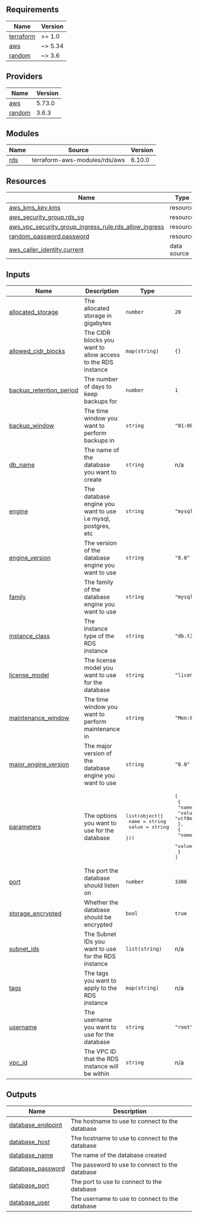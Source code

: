 <!-- BEGIN_TF_DOCS -->
## Requirements

| Name | Version |
|------|---------|
| <a name="requirement_terraform"></a> [terraform](#requirement\_terraform) | >= 1.0 |
| <a name="requirement_aws"></a> [aws](#requirement\_aws) | ~> 5.34 |
| <a name="requirement_random"></a> [random](#requirement\_random) | ~> 3.6 |

## Providers

| Name | Version |
|------|---------|
| <a name="provider_aws"></a> [aws](#provider\_aws) | 5.73.0 |
| <a name="provider_random"></a> [random](#provider\_random) | 3.6.3 |

## Modules

| Name | Source | Version |
|------|--------|---------|
| <a name="module_rds"></a> [rds](#module\_rds) | terraform-aws-modules/rds/aws | 6.10.0 |

## Resources

| Name | Type |
|------|------|
| [aws_kms_key.kms](https://registry.terraform.io/providers/hashicorp/aws/latest/docs/resources/kms_key) | resource |
| [aws_security_group.rds_sg](https://registry.terraform.io/providers/hashicorp/aws/latest/docs/resources/security_group) | resource |
| [aws_vpc_security_group_ingress_rule.rds_allow_ingress](https://registry.terraform.io/providers/hashicorp/aws/latest/docs/resources/vpc_security_group_ingress_rule) | resource |
| [random_password.password](https://registry.terraform.io/providers/hashicorp/random/latest/docs/resources/password) | resource |
| [aws_caller_identity.current](https://registry.terraform.io/providers/hashicorp/aws/latest/docs/data-sources/caller_identity) | data source |

## Inputs

| Name | Description | Type | Default | Required |
|------|-------------|------|---------|:--------:|
| <a name="input_allocated_storage"></a> [allocated\_storage](#input\_allocated\_storage) | The allocated storage in gigabytes | `number` | `20` | no |
| <a name="input_allowed_cidr_blocks"></a> [allowed\_cidr\_blocks](#input\_allowed\_cidr\_blocks) | The CIDR blocks you want to allow access to the RDS instance | `map(string)` | `{}` | no |
| <a name="input_backup_retention_period"></a> [backup\_retention\_period](#input\_backup\_retention\_period) | The number of days to keep backups for | `number` | `1` | no |
| <a name="input_backup_window"></a> [backup\_window](#input\_backup\_window) | The time window you want to perform backups in | `string` | `"01:00-03:00"` | no |
| <a name="input_db_name"></a> [db\_name](#input\_db\_name) | The name of the database you want to create | `string` | n/a | yes |
| <a name="input_engine"></a> [engine](#input\_engine) | The database engine you want to use i.e mysql, postgres, etc | `string` | `"mysql"` | no |
| <a name="input_engine_version"></a> [engine\_version](#input\_engine\_version) | The version of the database engine you want to use | `string` | `"8.0"` | no |
| <a name="input_family"></a> [family](#input\_family) | The family of the database engine you want to use | `string` | `"mysql8.0"` | no |
| <a name="input_instance_class"></a> [instance\_class](#input\_instance\_class) | The instance type of the RDS instance | `string` | `"db.t3.micro"` | no |
| <a name="input_license_model"></a> [license\_model](#input\_license\_model) | The license model you want to use for the database | `string` | `"license-included"` | no |
| <a name="input_maintenance_window"></a> [maintenance\_window](#input\_maintenance\_window) | The time window you want to perform maintenance in | `string` | `"Mon:04:00-Mon:06:00"` | no |
| <a name="input_major_engine_version"></a> [major\_engine\_version](#input\_major\_engine\_version) | The major version of the database engine you want to use | `string` | `"8.0"` | no |
| <a name="input_parameters"></a> [parameters](#input\_parameters) | The options you want to use for the database | <pre>list(object({<br/>    name  = string<br/>    value = string<br/>  }))</pre> | <pre>[<br/>  {<br/>    "name": "character_set_client",<br/>    "value": "utf8mb4"<br/>  },<br/>  {<br/>    "name": "character_set_server",<br/>    "value": "utf8mb4"<br/>  }<br/>]</pre> | no |
| <a name="input_port"></a> [port](#input\_port) | The port the database should listen on | `number` | `3306` | no |
| <a name="input_storage_encrypted"></a> [storage\_encrypted](#input\_storage\_encrypted) | Whether the database should be encrypted | `bool` | `true` | no |
| <a name="input_subnet_ids"></a> [subnet\_ids](#input\_subnet\_ids) | The Subnet IDs you want to use for the RDS instance | `list(string)` | n/a | yes |
| <a name="input_tags"></a> [tags](#input\_tags) | The tags you want to apply to the RDS instance | `map(string)` | n/a | yes |
| <a name="input_username"></a> [username](#input\_username) | The username you want to use for the database | `string` | `"root"` | no |
| <a name="input_vpc_id"></a> [vpc\_id](#input\_vpc\_id) | The VPC ID that the RDS instance will be within | `string` | n/a | yes |

## Outputs

| Name | Description |
|------|-------------|
| <a name="output_database_endpoint"></a> [database\_endpoint](#output\_database\_endpoint) | The hostname to use to connect to the database |
| <a name="output_database_host"></a> [database\_host](#output\_database\_host) | The hostname to use to connect to the database |
| <a name="output_database_name"></a> [database\_name](#output\_database\_name) | The name of the database created |
| <a name="output_database_password"></a> [database\_password](#output\_database\_password) | The password to use to connect to the database |
| <a name="output_database_port"></a> [database\_port](#output\_database\_port) | The port to use to connect to the database |
| <a name="output_database_user"></a> [database\_user](#output\_database\_user) | The username to use to connect to the database |
<!-- END_TF_DOCS -->
